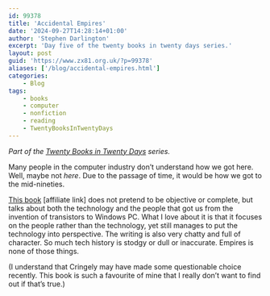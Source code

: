 ```yaml
---
id: 99378
title: 'Accidental Empires'
date: '2024-09-27T14:28:14+01:00'
author: 'Stephen Darlington'
excerpt: 'Day five of the twenty books in twenty days series.'
layout: post
guid: 'https://www.zx81.org.uk/?p=99378'
aliases: ['/blog/accidental-empires.html']
categories:
    - Blog
tags:
    - books
    - computer
    - nonfiction
    - reading
    - TwentyBooksInTwentyDays
---
```


*Part of the [Twenty Books in Twenty Days](/blog/twenty-books.html) series.*

Many people in the computer industry don’t understand how we got here. Well, maybe not *here*. Due to the passage of time, it would be how we got to the mid-nineties.

[This book](https://amzn.to/3BeYF3P) \[affiliate link\] does not pretend to be objective or complete, but talks about both the technology and the people that got us from the invention of transistors to Windows PC. What I love about it is that it focuses on the people rather than the technology, yet still manages to put the technology into perspective. The writing is also very chatty and full of character. So much tech history is stodgy or dull or inaccurate. Empires is none of those things.

(I understand that Cringely may have made some questionable choice recently. This book is such a favourite of mine that I really don’t want to find out if that’s true.)